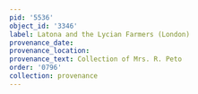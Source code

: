 ```yaml
---
pid: '5536'
object_id: '3346'
label: Latona and the Lycian Farmers (London)
provenance_date:
provenance_location:
provenance_text: Collection of Mrs. R. Peto
order: '0796'
collection: provenance
---
```


